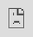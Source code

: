 ```yaml
---
layout: post
date:   2021-01-01
image: "/conflict_urbanism_sp2021/images/csr_thumbnail.png"
title:  "Conflict, Migration and Climate Change in Shahel"
author: "Sherry Te, Zuzanna Jarzynska, Andrea Molina"
---
```


This project researches spatial data about Climate, Conflict and Migration in relation to the absence of a legal definition for the concept of “Climate Refugee”. For that purpose, the work focuses on three case studies in the Sahel area in Africa where arguable climate-induced mass migration and conflict is taking place. The aim is to explore the complexities behind establishing causal relationships between the three phenomena and reach some conclusions about how climate migration can be addressed.


#### The Problem: The absence of a legal framework for climate refugees

The question that triggered this research is that, in spite of the apparent evidence of the role that climate change plays in forcing massive migrations, there is neither a clear definition for this category of people, nor an international formal recognition that guarantees the rights of affected populations to protection and asylum and that ascribes the responsibility of the developed countries and the Global North (it is, the main emitters of greenhouse gases) towards the problem. However, as recognized by Jean-Claude Juncker (European Commission President) at State of the Union speech in 2015 “Climate change is one of the root causes of a new migration phenomenon. Climate refugees will become a new challenge – if we do not act swiftly” [1].

The gap at the current legal framework, the 1951 Refugee Convention, is that it applies only to “people who have a well-founded fear of being persecuted because of their race, religion, nationality, membership of a particular social group or political opinion, and are unable or unwilling to seek protection from their home countries” [2].This leaves outside the people displaced for reasons related to the environment degradation and climate change, who are mainly categorized as Internally Displaced Persons (IDP). Yet, “the distinction between refugees and internally displaced persons is a fundamental and integral characteristic of traditional refugee law defining the extent to which assistance will be made available to displaced persons” [3]. As Antonio Guterres, UN Secretary-General, former UN High Commissioner for Refugees, has argued, Climate Change is mainly causing internal displacements, nevertheless, “when they cross a border, they will not be considered refugees” [4]. This means that they cannot easily appeal for resettlement in another country, and they remain trapped in worsening environmental conditions.

At the light of the estimation made by The International Organization for Migration (IOM) that there could be as many as **200 million such refugees by 2050**, and although some efforts have been made to reach a possible legal definition, the question still remains: **Why if there is so much evidence for the need of a legal framework, there is still not such a legal definition for “climate refugees”?**


#### The complexities: Establishing clear causal relationships

Our research has proved to us that the main problem under the definition for “Climate Refugees” is that of establishing clear **causal relationships between climate change, migration and conflicts**, since most of the time causal connections are intertwined or disguised behind another in many different and complicated ways.

Despite the growing consensus in scholarly literature regarding the evidence for climate-induced migration, there is less consensus regarding the existence of climate-induced conflicts. For example, it is sometimes argued that “Climate change may not of itself trigger a movement of people” or that “it does not necessarily cause people to take arms”, and that social, political and economic factors need to be taken into account to explain people’s decisions to migrate. 

Nevertheless, it has been claimed that “given the likelihood that environmental change, migration, and conflict may happen in close proximity or succession, there is a need to more explicitly connect the three phenomena”, and also that **“the spatial dimension is necessary for analyzing the connections between climate-related environmental change and violent battles”**. Therefore, we intend to contribute mostly to the spatial research with this project.

#### The Project: Three case studies in the Sahel, Africa

We are centering our research in the Sahel area, since it has been pointed out to be the most acutely affected region by climate change in the world, and more in detail at three regions in Nigeria, namely **Sokoto and Zamfara, Benue and Lake Chad**.

The reason to select these three particular case studies is that they present different types of climate induced conflicts (Cattle rustling and rural banditry, Farmer-Herder conflicts, and Boko Haram) and patterns of migration (transnational migration, internal displacement). Additionally, to look at the causal relations in three different places will prevent us from having a biased understanding of the matter. 

The question for all of them is, **can we call them climate refugees?**


#### SOKOTO-ZAMFARA

Sokoto and Zamfara regions of Nigeria experience an unprecedented crisis of multiple types of conflicts: local community conflicts, criminal gang practices and jihadists fought by state militia. In the past, disputes over land and natural resources have been a constant element of the annual seasonal cycle and were always resolved by local-community authorities. 
Recently, the regular conflicts were exacerbated by increasing water scarcity (shortening of rain period), resulting in desertification of farmland, coinciding with rapidly increasing fertility rates among Sokoto and Zamfara women. The competition for land suitable for both farming and grazing became hostile - Fulani herders were further deprived of rights to use forest lands, given by the newly elected democratic government in 1999 to Hausa farmers, many of which were particularly favored by the Abuja officials. 

Conflicts so abundant, that state cannot handle them -> Hausa vigilantes attacking random perceived perpetrators and Fulani Gangs attacking, kidnapping etc. Zamfara State adopted Islamic Law in 2000, as a way to tackle the economic crisis. State perceives conflicts happening in Zamfara as Zamfara’s business. 
Local conflicts - opened way for gangs and jihadists. Many displaced internally, many moved to Niger. 
Migration usually is said to happen right after an attack and from small villages to cities. 

<div class="iframe-column"><iframe src="https://player.vimeo.com/video/290575503?title=0&byline=0&portrait=0" style="position:absolute;top:0;left:0;width:100%;height:100%;" frameborder="0"></iframe></div>  

#### THE MIDDLE BELT: BENUE STATE

**Timeframe**: 2014 - peak in 2018 - Present

**Type of Scenario**: Scarcity + Environmental degradation as method of conflict

**Causal relationship**: Climate change (drought and desertification) -> migration (?) conflict -> displacement (IDP Camps + Host Communities)

**Description**: This case study explores the farmers and herders’ conflict in Nigeria. It is caused by the advance of drought and desertification in the north forcing Fulani people and other pastoral communities to migrate towards the south in search for alternative pastures and sources of water for their cattle. When the herders arrive to the lands of the Middle Belt they have to compete for these resources in a context of scarcity, which is leading to conflict between the local farmers and the newly arrived herders. The farmers and herders’ conflict has become Nigeria’s gravest security challenge, now claiming far more lives than the Boko Haram insurgency. Benue has been pointed out to be the most impacted state, due to the new laws banning open grazing in Benue and Taraba states. In terms of its timeline, the conflict started worsening in 2014, reaching its peak in January 2018 after the attacks on several Guma and Logo farmer communities.

While the causal connection from climate change in the north of Nigeria leading to migration to the south is very clear, the causal connection of climate change leading to conflict has been pointed out to need further spatial study. Therefore, we have spatially and chronologically mapped how the tree phenomena are interconnected, including testimonies of people that have been displaced to IDP Camps or host communities due to the conflict.


<div class="iframe-column"><iframe src="https://player.vimeo.com/video/290575503?title=0&byline=0&portrait=0" style="position:absolute;top:0;left:0;width:100%;height:100%;" frameborder="0"></iframe></div> 

#### LAKE CHAD BASIN

Africa’s Lake Chad is the convergence point of a complex humanitarian disaster courtesy of violence, climate change, and remote, ungoverned areas. For almost two decades, the Lake Chad Basin (LCB) in general, and northeast Nigeria in particular have been subject to the insurgency of the Islamist terrorist group Boko Haram. This region is also known for its poor environmental conditions that mostly manifest in land desertification and water scarcity. Water scarcity and land desertification play in the decision of local people to migrate.

The decrease of the discharge from the Komadugu Yobe River, which serves as a supply channel for water. The water resources of the LCB provide livelihoods to a population of more than 45 million people, of which 60% rely on agriculture. 

(204) Internally displaced persons (IDPs) at the Bakassi IDP camp in Maiduguri between
March and May 2019 come from Guzamala, Gwoza, Marte, Monguno, and Nganzai (were interviewed).

Experts say climate change is a key factor fuelling the insurgency of the armed group Boko Haram, which is aimed at creating an Islamic State in North East Nigeria.

North East Nigeria used to be peaceful with more than 50 percent of the population making a living from farming, fishing and livestock production. Many people in the region lost their livelihoods following increasing aridity caused by climate change, hence becoming vulnerable to being recruited by Boko Haram (recruited targets due to loss of livelihood).

<div class="iframe-column"><iframe src="https://player.vimeo.com/video/290575503?title=0&byline=0&portrait=0" style="position:absolute;top:0;left:0;width:100%;height:100%;" frameborder="0"></iframe></div> 


#### The Conclusion: More spatial research and personal testimonies

In this research we have learned the complexities that lay behind establishing a legal definition for the concept of “Climate Refugee” though three different case studies, which is that of establishing clear causal relationships between conflict, migration and climate change phenomena.

The absence of data regarding peoples’ migration patterns has been one of the major challenges in that research, which of course, responds to people's right to privacy, something we absolutely stand for. However, the spatial data we were able to collect, mainly about conflicts and displacement, has shown the diversity, scale and magnitude of the problem of climate-induced migration in Nigeria.

However, if the main conclusion we draw is that more spatial research is needed, we believe that the strategy of including displaced people's narratives and testimonies is not only a more humane way to address the problem, but also an effective complement to the data in order to trace the chain of events behind people’s decisions to migrate and show the connections that often remain obscure under (lacking) data points.


Notes

[1] Joanna Apap, “The Concept of ‘Climate Refugee’: Towards a Possible Definition” (European Parliamentary Research Service (EPRS), February 2019), 8, https://www.europarl.europa.eu/thinktank/en/document.html?reference=EPRS_BRI(2018)621893.
[2] Apap, 1.
[3] Apap, 5.
[4] António Guterres, “Statement by Mr. António Guterres, Former United Nations High Commissioner for Refugees” (Intergovernmental Meeting at Ministerial Level to mark the 60th anniversary of the 1951 Convention relating to the Status of Refugees and the 50th anniversary of the 1961 Convention on the Reduction of Statelessness, Geneva, December 7, 2011), https://www.unhcr.org/admin/hcspeeches/4ecd0cde9/statement-mr-antonio-guterres-united-nations-high-commissioner-refugees.html.
[5] Laura Freeman, “Environmental Change, Migration, and Conflict in Africa,” The Journal of Environment & Development 26, no. 4 (2017): 361, https://doi.org/10.2307/26392658.
[6]  Madu Ignatius A. and Cletus Famous Nwankwo, “Spatial Pattern of Climate Change and Farmer–Herder Conflict Vulnerabilities in Nigeria,” GeoJournal Online (May 20, 2020): 2, https://link.springer.com/article/10.1007%2Fs10708-020-10223-2.


#### Please use level 4 headings for major section divisions  
(make sure to put two spaces after the end of the heading)

Write **words in bold** like this.  

Italics are *similar* and are formatted like this.  

To make a paragraph break you need to add two spaces at the end of your line before going to the next line.  

See this is now a new paragraph.  

Lists are easy:
1. they can be ordered
1. like this
1. notice that the numbers are automatically ordered
  1. use two spaces in front to indent

Or they can just be bullet points:
- like this
* or like this
  - use two spaces
  - to have nested lists

Use Author-Date parenthetical citations following Chicago Manual of Style conventions throughout your document, and add a works cited at the bottom of your post. See Author-Date quick guide [here](https://www-chicagomanualofstyle-org.ezproxy.cul.columbia.edu/tools_citationguide/citation-guide-2.html) for citation conventions.  

To include hyperlinks format them like this [text of link](http://c4sr.columbia.edu/).  

To embed images first ensure that the file is at least 740px wide. Then place the image file in a folder named for your group in the images folder. Then link to that image using the format here, but replace the file path with the name of your group's folder and appropriate image file name:  

![description of image](/conflict_urbanism_sp2021/images/sample_image.png)

If you want to include html files (i.e. an interactive map) host these via your personal github page, and then you can embed them in your document with a iframe. The format looks like this:  

<div class="iframe-column"><iframe src="https://player.vimeo.com/video/290575503?title=0&byline=0&portrait=0" style="position:absolute;top:0;left:0;width:100%;height:100%;" frameborder="0"></iframe></div>  


All you need to do to use one is replace the url that is between the two " ". Here is an iframe of mapbox tiles:  

<div class="iframe-column"><iframe src="https://api.mapbox.com/styles/v1/mapbox/satellite-v9.html?title=true&access_token=pk.eyJ1IjoibWFwYm94IiwiYSI6ImNpejY4NDg1bDA1cjYzM280NHJ5NzlvNDMifQ.d6e-nNyBDtmQCVwVNivz7A#2/0/0" style="position:absolute;top:0;left:0;width:100%;height:100%;" frameborder="0"></iframe></div>
